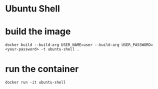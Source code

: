 # Ubuntu Shell

# build the image
```
docker build --build-arg USER_NAME=user --build-arg USER_PASSWORD=<your-password> -t ubuntu-shell .
```

# run the container
```
docker run -it ubuntu-shell
```


